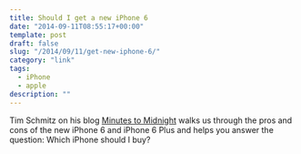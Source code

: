 ```yaml
---
title: Should I get a new iPhone 6
date: "2014-09-11T08:55:17+00:00"
template: post
draft: false
slug: "/2014/09/11/get-new-iphone-6/"
category: "link"
tags:
  - iPhone
  - apple
description: ""
---
```


Tim Schmitz on his blog <a href="http://minutestomidnight.net">Minutes to Midnight</a> walks us through the pros and cons of the new iPhone 6 and iPhone 6 Plus and helps you answer the question: Which iPhone should I buy?